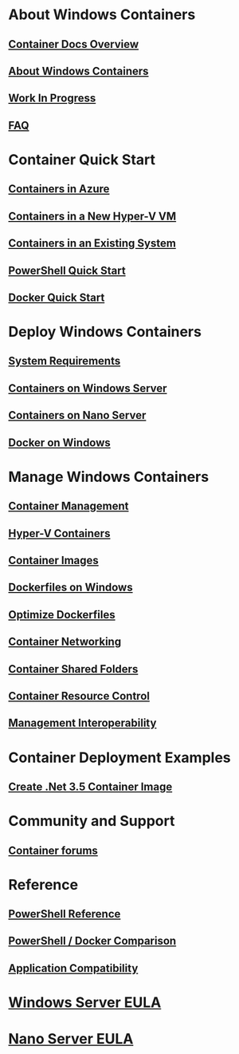# About Windows Containers
## [Container Docs Overview](./containers_welcome.md)
## [About Windows Containers](about/about_overview.md)
## [Work In Progress](about/work_in_progress.md)
## [FAQ](about/faq.md)
# Container Quick Start
## [Containers in Azure](quick_start/azure_setup.md)
## [Containers in a New Hyper-V VM](quick_start/container_setup.md)
## [Containers in an Existing System](quick_start/inplace_setup.md)
## [PowerShell Quick Start](quick_start/manage_powershell.md)
## [Docker Quick Start](quick_start/manage_docker.md)
# Deploy Windows Containers
## [System Requirements](deployment/system_requirements.md)
## [Containers on Windows Server](deployment/deployment.md)
## [Containers on Nano Server](deployment/deployment_nano.md)
## [Docker on Windows](deployment/docker_windows.md)
# Manage Windows Containers
## [Container Management](management/manage_containers.md)
## [Hyper-V Containers](management/hyperv_container.md)
## [Container Images](management/manage_images.md)
## [Dockerfiles on Windows](management/manage_windows_dockerfile.md)
## [Optimize Dockerfiles](management/optimize_windows_dockerfile.md)
## [Container Networking](management/container_networking.md)
## [Container Shared Folders](management/manage_data.md)
## [Container Resource Control](management/manage_resources.md)
## [Management Interoperability](management/hcs_powershell.md)
# Container Deployment Examples
## [Create .Net 3.5 Container Image](examples/dotnet35.md)
# Community and Support
## [Container forums](https://social.msdn.microsoft.com/Forums/en-US/home?forum=windowscontainers)
# Reference
## [PowerShell Reference](https://technet.microsoft.com/en-us/library/mt433069.aspx )
## [PowerShell / Docker Comparison](reference/ps_docker_comparison.md)
## [Application Compatibility](reference/app_compat.md)

# [Windows Server EULA](EULA.md)
# [Nano Server EULA](Nano_EULA.md)


